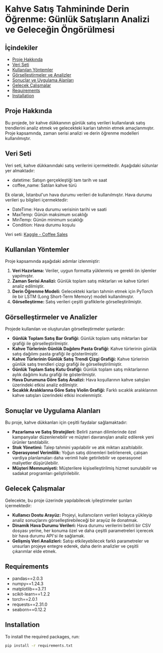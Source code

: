 # Kahve Satış Tahmininde Derin Öğrenme: Günlük Satışların Analizi ve Geleceğin Öngörülmesi

## İçindekiler
- [Proje Hakkında](#proje-hakkında)
- [Veri Seti](#veri-seti)
- [Kullanılan Yöntemler](#kullanılan-yöntemler)
- [Görselleştirmeler ve Analizler](#görselleştirmeler-ve-analizler)
- [Sonuçlar ve Uygulama Alanları](#sonuçlar-ve-uygulama-alanları)
- [Gelecek Çalışmalar](#gelecek-çalışmalar)
- [Requirements](#requirements)
- [Installation](#installation)

## Proje Hakkında
Bu projede, bir kahve dükkanının günlük satış verileri kullanılarak satış trendlerini analiz etmek ve gelecekteki karları tahmin etmek amaçlanmıştır. Proje kapsamında, zaman serisi analizi ve derin öğrenme modelleri kullanılmıştır.

## Veri Seti
Veri seti, kahve dükkanındaki satış verilerini içermektedir. Aşağıdaki sütunlar yer almaktadır:
- datetime: Satışın gerçekleştiği tam tarih ve saat
- coffee_name: Satılan kahve türü

Ek olarak, İstanbul'un hava durumu verileri de kullanılmıştır. Hava durumu verileri şu bilgileri içermektedir:
- DateTime: Hava durumu verisinin tarihi ve saati
- MaxTemp: Günün maksimum sıcaklığı
- MinTemp: Günün minimum sıcaklığı
- Condition: Hava durumu koşulu

Veri seti: [Kaggle - Coffee Sales](https://www.kaggle.com/datasets/ihelon/coffee-sales)

## Kullanılan Yöntemler
Proje kapsamında aşağıdaki adımlar izlenmiştir:
1. **Veri Hazırlama:** Veriler, uygun formatta yüklenmiş ve gerekli ön işlemler yapılmıştır.
2. **Zaman Serisi Analizi:** Günlük toplam satış miktarları ve kahve türleri analiz edilmiştir.
3. **Derin Öğrenme Modeli:** Gelecekteki karları tahmin etmek için PyTorch ile bir LSTM (Long Short-Term Memory) modeli kullanılmıştır.
4. **Görselleştirme:** Satış verileri çeşitli grafiklerle görselleştirilmiştir.

## Görselleştirmeler ve Analizler
Projede kullanılan ve oluşturulan görselleştirmeler şunlardır:
- **Günlük Toplam Satış Bar Grafiği:** Günlük toplam satış miktarları bar grafiği ile görselleştirilmiştir.
- **Kahve Türlerinin Günlük Dağılımı Pasta Grafiği:** Kahve türlerinin günlük satış dağılımı pasta grafiği ile gösterilmiştir.
- **Kahve Türlerinin Günlük Satış Trendi Çizgi Grafiği:** Kahve türlerinin günlük satış trendleri çizgi grafiği ile görselleştirilmiştir.
- **Günlük Toplam Satış Kutu Grafiği:** Günlük toplam satış miktarlarının aylık dağılımı kutu grafiği ile gösterilmiştir.
- **Hava Durumuna Göre Satış Analizi:** Hava koşullarının kahve satışları üzerindeki etkisi analiz edilmiştir.
- **Sıcaklık Aralıklarına Göre Satış Violin Grafiği:** Farklı sıcaklık aralıklarının kahve satışları üzerindeki etkisi incelenmiştir.

## Sonuçlar ve Uygulama Alanları
Bu proje, kahve dükkanları için çeşitli faydalar sağlamaktadır:
- **Pazarlama ve Satış Stratejileri:** Belirli zaman dilimlerinde özel kampanyalar düzenlenebilir ve müşteri davranışları analiz edilerek yeni ürünler tanıtılabilir.
- **Stok Yönetimi:** Talep tahmini yapılabilir ve atık miktarı azaltılabilir.
- **Operasyonel Verimlilik:** Yoğun satış dönemleri belirlenerek, çalışan vardiya planlamaları daha verimli hale getirilebilir ve operasyonel maliyetler düşürülebilir.
- **Müşteri Memnuniyeti:** Müşterilere kişiselleştirilmiş hizmet sunulabilir ve sadakat programları geliştirilebilir.

## Gelecek Çalışmalar
Gelecekte, bu proje üzerinde yapılabilecek iyileştirmeler şunları içermektedir:
- **Kullanıcı Dostu Arayüz:** Projeyi, kullanıcıların verileri kolayca yükleyip analiz sonuçlarını görselleştirebileceği bir arayüz ile donatmak.
- **Dinamik Hava Durumu Verileri:** Hava durumu verilerini belirli bir CSV dosyası yerine, her konuma özel ve daha çeşitli parametreleri içerecek bir hava durumu API'si ile sağlamak.
- **Gelişmiş Veri Analizleri:** Satışı etkileyebilecek farklı parametreler ve unsurları projeye entegre ederek, daha derin analizler ve çeşitli çıkarımlar elde etmek.

## Requirements

- pandas==2.0.3
- numpy==1.24.3
- matplotlib==3.7.1
- scikit-learn==1.2.2
- torch==2.0.1
- requests==2.31.0
- seaborn==0.12.2

## Installation

To install the required packages, run:

```bash
pip install -r requirements.txt
